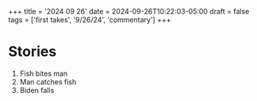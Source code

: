 +++
title = '2024 09 26'
date = 2024-09-26T10:22:03-05:00
draft = false 
tags = ['first takes', '9/26/24', 'commentary']
+++


# Stories

1. Fish bites man
2. Man catches fish
3. Biden falls
